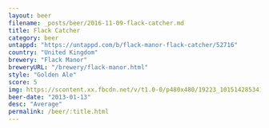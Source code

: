 ```yaml
---
layout: beer
filename: _posts/beer/2016-11-09-flack-catcher.md
title: Flack Catcher
category: beer
untappd: "https://untappd.com/b/flack-manor-flack-catcher/52716"
country: "United Kingdom"
brewery: "Flack Manor"
breweryURL: "/brewery/flack-manor.html"
style: "Golden Ale"
score: 5
img: https://scontent.xx.fbcdn.net/v/t1.0-0/p480x480/19223_10151428534118745_318984545_n.jpg?_nc_cat=102&oh=2543bad59f2a48e734e23dda351e84c7&oe=5C1ABE75
beer-date: "2013-01-13"
desc: "Average"
permalink: /beer/:title.html
---
```

